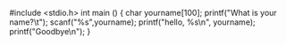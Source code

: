 #include <stdio.h>
int main ()
{
char yourname[100];
printf("What is your name?\t");
scanf("%s",yourname);
printf("hello, %s\n", yourname);
printf("Goodbye\n"); 
}
